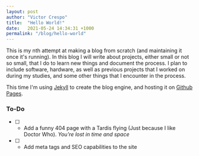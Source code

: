 ```yaml
---
layout: post
author: "Victor Crespo"
title:  "Hello World!"
date:   2021-05-24 14:34:31 +1000
permalink: "/blog/hello-world"
---
```

This is my nth attempt at making a blog from scratch (and maintaining it once it's running). In this blog I will write about projects, either small or not so small, that I do to learn new things and document the process. I plan to include software, hardware, as well as previous projects that I worked on during my studies, and some other things that I encounter in the process. 

This time I'm using [Jekyll][jekyll] to create the blog engine, and hosting it on [Github Pages][githubpages]. 


### To-Do
- [ ] - Add a funny 404 page with a Tardis flying (Just because I like Doctor Who). *You're lost in time and space*
- [ ] - Add meta tags and SEO capabilities to the site

[jekyll]:   https://github.com/jekyll/jekyll
[githubpages]: https://pages.github.com
